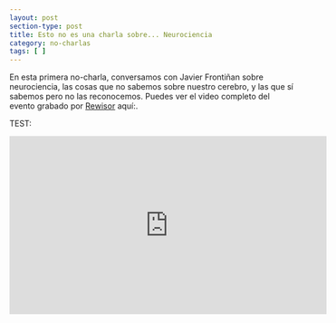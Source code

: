```yaml
---
layout: post
section-type: post
title: Esto no es una charla sobre... Neurociencia
category: no-charlas
tags: [ ]
---
```


En esta primera no-charla, conversamos con Javier Frontiñan sobre 
neurociencia, las cosas que no sabemos sobre nuestro cerebro, y las que sí 
sabemos pero no las reconocemos.
Puedes ver el video completo del evento grabado por 
[Rewisor](http://www.rewisor.com/) aquí:.

TEST:

 <iframe style="display: block;margin: auto;" width="560px" height="315px" src="https://www.youtube.com/embed/rHdh_WUhdkk?rel=0&amp;showinfo=0" frameborder="0"></iframe>
